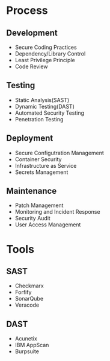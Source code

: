 # Process
## Development
- Secure Coding Practices
- Dependency/Library Control
- Least Privilege Principle
- Code Review


## Testing
- Static Analysis(SAST)
- Dynamic Testing(DAST)
- Automated Security Testing
- Penetration Testing


## Deployment
- Secure Configutration Management
- Container Security
- Infrastructure as Service
- Secrets Management

## Maintenance
- Patch Management
- Monitoring and Incident Response
- Security Audit
- User Access Management

# Tools
## SAST
- Checkmarx
- Forfify
- SonarQube
- Veracode

## DAST
- Acunetix
- IBM AppScan
- Burpsuite
